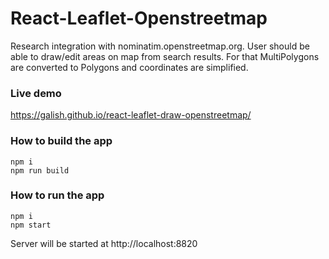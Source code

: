 React-Leaflet-Openstreetmap
===================

Research integration with nominatim.openstreetmap.org.
User should be able to draw/edit areas on map from search results.
For that MultiPolygons are converted to Polygons and coordinates are simplified.

### Live demo

https://galish.github.io/react-leaflet-draw-openstreetmap/

### How to build the app

```
npm i
npm run build
```

### How to run the app

```
npm i
npm start
```

Server will be started at http://localhost:8820